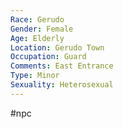 ```yaml
---
Race: Gerudo
Gender: Female
Age: Elderly
Location: Gerudo Town
Occupation: Guard
Comments: East Entrance
Type: Minor
Sexuality: Heterosexual
---
```

#npc 

